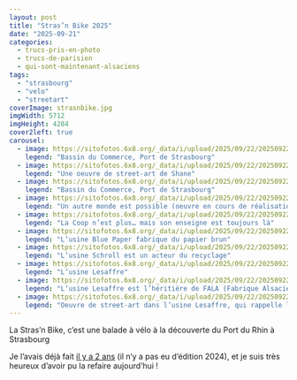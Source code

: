 ```yaml
---
layout: post
title: "Stras’n Bike 2025"
date: "2025-09-21"
categories: 
  - trucs-pris-en-photo
  - trucs-de-parisien
  - qui-sont-maintenant-alsaciens
tags: 
  - "strasbourg"
  - "velo"
  - "streetart"
coverImage: strasnbike.jpg
imgWidth: 5712
imgHeight: 4284
cover2left: true
carousel: 
  - image: https://sitofotos.6x8.org/_data/i/upload/2025/09/22/20250922103307-218c6b38-me.jpg
    legend: "Bassin du Commerce, Port de Strasbourg"
  - image: https://sitofotos.6x8.org/_data/i/upload/2025/09/22/20250922103300-bc5deae6-me.jpg
    legend: "Une oeuvre de street-art de Shane"
  - image: https://sitofotos.6x8.org/_data/i/upload/2025/09/22/20250922103304-c02eadf0-me.jpg
    legend: "Bassin du Commerce, Port de Strasbourg"
  - image: https://sitofotos.6x8.org/_data/i/upload/2025/09/22/20250922103314-1821f583-me.jpg
    legend: "Un autre monde est possible (oeuvre en cours de réalisation au Kaleidoscoop)"
  - image: https://sitofotos.6x8.org/_data/i/upload/2025/09/22/20250922103316-5522a161-me.jpg
    legend: "La Coop n’est plus… mais son enseigne est toujours là"
  - image: https://sitofotos.6x8.org/_data/i/upload/2025/09/22/20250922103319-810ff6e8-me.jpg
    legend: "L’usine Blue Paper fabrique du papier brun"
  - image: https://sitofotos.6x8.org/_data/i/upload/2025/09/22/20250922103325-3151a9e2-me.jpg
    legend: "L’usine Schroll est un acteur du recyclage"
  - image: https://sitofotos.6x8.org/_data/i/upload/2025/09/22/20250922103330-3255e981-me.jpg
    legend: "L’usine Lesaffre"
  - image: https://sitofotos.6x8.org/_data/i/upload/2025/09/22/20250922103335-5b1c57d3-me.jpg
    legend: "L‘usine Lesaffre est l’héritière de FALA (Fabrique Alsacienne de Levures et d’alcool)"
  - image: https://sitofotos.6x8.org/_data/i/upload/2025/09/22/20250922103332-2057e72e-me.jpg
    legend: "Oeuvre de street-art dans l’usine Lesaffre, qui rappelle les origines alsaciennes de l’entreprise"
---
```


<p>La Stras’n Bike, c’est une balade à vélo à la découverte du Port du Rhin à Strasbourg</p>
<p>Je l’avais déjà fait <a href="/2023/09/strasnbike/">il y a 2&nbsp;ans</a> (il n‘y a pas eu d’édition 2024), et je suis très heureux d’avoir pu la refaire aujourd’hui&nbsp;!</p>
